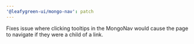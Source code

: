```yaml
---
'@leafygreen-ui/mongo-nav': patch
---
```


Fixes issue where clicking tooltips in the MongoNav would cause the page to navigate if they were a child of a link.
